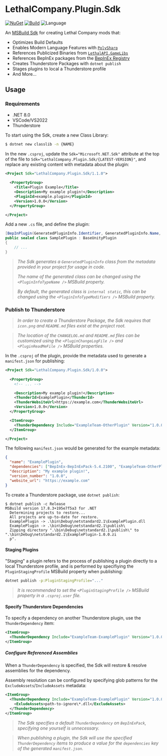 # LethalCompany.Plugin.Sdk
[![NuGet](https://img.shields.io/nuget/vpre/LethalCompany.Plugin.Sdk)](https://www.nuget.org/packages/LethalCompany.Plugin.Sdk)
[![Build](https://img.shields.io/github/actions/workflow/status/cryptoc1/lc-plugin-sdk/default.yml)](https://github.com/cryptoc1/lc-plugin-sdk/actions/workflows/default.yml)
![Language](https://img.shields.io/github/languages/top/cryptoc1/lc-plugin-sdk)


An [MSBuild Sdk](https://learn.microsoft.com/en-us/visualstudio/msbuild/how-to-use-project-sdk?view=vs-2022) for creating Lethal Company mods that:

- Optimizes Build Defaults
- Enables Modern Language Features with [`PolySharp`](https://github.com/Sergio0694/PolySharp)
- References Publicized Binaries from [`LethalAPI.GameLibs`](https://github.com/dhkatz/LethalAPI.GameLibs)
- References BepInEx packages from the [BepInEx Registry](https://nuget.bepinex.dev/)
- Creates Thunderstore Packages with `dotnet publish`
- Stages plugins to local a Thunderstore profile
- And More...


## Usage

### Requirements
- .NET 8.0
- VSCode/VS2022
- Thunderstore

To start using the Sdk, create a new Class Library:
```bash
$ dotnet new classlib -n {NAME}
```

In the new `.csproj`, update the `Sdk="Microsoft.NET.Sdk"` attribute at the top of the file to `Sdk="LethalCompany.Plugin.Sdk/{LATEST-VERSION}"`, and replace any existing content with metadata about the plugin:
```xml
<Project Sdk="LethalCompany.Plugin.Sdk/1.1.0">
  
  <PropertyGroup>
    <Title>Plugin Example</Title>
    <Description>My example plugin!</Description>
    <PluginId>example.plugin</PluginId>
    <Version>1.0.0</Version>
  </PropertyGroup>

</Project>
```

Add a new `.cs` file, and define the plugin:
```csharp
[BepInPlugin(GeneratedPluginInfo.Identifier, GeneratedPluginInfo.Name, GeneratedPluginInfo.Version)]
public sealed class SamplePlugin : BaseUnityPlugin
{
    // ...
}
```
> _The Sdk generates a `GeneratedPluginInfo` class from the metadata provided in your project for usage in code._
> 
> _The name of the generated class can be changed using the `<PluginInfoTypeName />` MSBuild property._
>
> _By default, the generated class is `internal static`, this can be changed using the `<PluginInfoTypeModifiers />` MSBuild property._


### Publish to Thunderstore

> _In order to create a Thunderstore Package, the Sdk requires that `icon.png` and `README.md` files exist at the project root._

> _The location of the `CHANGELOG.md` and `README.md` files can be customized using the `<PluginChangeLogFile />` and `<PluginReadMeFile />` MSBuild properties._

In the `.csproj` of the plugin, provide the metadata used to generate a `manifest.json` for publishing:
```xml
<Project Sdk="LethalCompany.Plugin.Sdk/1.0.0">
  
  <PropertyGroup>
    <!-- ... -->

    <Description>My example plugin!</Description>
    <ThunderId>ExamplePlugin</ThunderId>
    <ThunderWebsiteUrl>https://example.com</ThunderWebsiteUrl>
    <Version>1.0.0</Version>
  </PropertyGroup>

  <ItemGroup>
    <ThunderDependency Include="ExampleTeam-OtherPlugin" Version="1.0.0" />
  </ItemGroup>

</Project>
```

The following `manifest.json` would be generated for the example metadata:
```json
{
  "name": "ExamplePlugin",
  "dependencies": ["BepInEx-BepInExPack-5.4.2100", "ExampleTeam-OtherPlugin-1.0.0"],
  "description": "My example plugin!",
  "version_number": "1.0.0",
  "website_url": "https://example.com"
}
```

To create a Thunderstore package, use `dotnet publish`:
```
$ dotnet publish -c Release
MSBuild version 17.8.3+195e7f5a3 for .NET
  Determining projects to restore...
  All projects are up-to-date for restore.
  ExamplePlugin -> .\bin\Debug\netstandard2.1\ExamplePlugin.dll
  ExamplePlugin -> .\bin\Debug\netstandard2.1\publish\
  Zipping directory ".\bin\Debug\netstandard2.1\publish\" to ".\bin\Debug\netstandard2.1\ExamplePlugin-1.0.0.zi
  p".
```

#### Staging Plugins

"Staging" a plugin refers to the process of publishing a plugin directly to a local Thunderstore profile, and is performed by specifiying the `PluginStagingProfile` MSBuild property when publishing:
```bash
dotnet publish -p:PluginStagingProfile="..."
```

> _It is recommended to set the `<PluginStagingProfile />` MSBuild property in a `.csproj.user` file._

#### Specify Thunderstore Dependencies

To specify a dependency on another Thunderstore plugin, use the `ThunderDependency` item:
```xml
<ItemGroup>
  <ThunderDependency Include="ExampleTeam-ExamplePlugin" Version="1.0.0" />
</ItemGroup>
```

##### Configure Referenced Assemblies

When a `ThunderDependency` is specified, the Sdk will restore & resolve assemblies for the dependency. 

Assembly resolution can be configured by specifying glob patterns for the `ExcludeAssets`/`IncludeAssets` metadata:

```xml
<ItemGroup>
  <ThunderDependency Include="ExampleTeam-ExamplePlugin" Version="1.0.0">
    <ExludeAssets>path-to-ignore\*.dll</ExcludeAssets>
  </ThunderDependency>
</ItemGroup>
```

> _The Sdk specifies a default `ThunderDependency` on `BepInExPack`, specifying one yourself is unnecessary._

> _When publishing a plugin, the Sdk will use the specified `ThunderDependency` items to produce a value for the `dependencies` key of the generated `manifest.json`._

